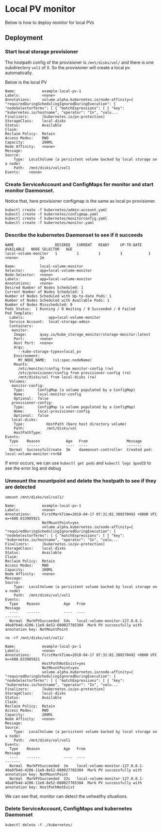 # Local PV monitor

Below is how to deploy monitor for local PVs

## Deployment

### Start local storage provisioner
The hostpath config of the provisioner is `/mnt/disks/vol/` and there is one
subdirectory `vol1` of it. So the provisioner will create a local pv automatically.

Below is the local PV

``` kubectl describe pv example-local-pv-1
Name:            example-local-pv-1
Labels:          <none>
Annotations:     volume.alpha.kubernetes.io/node-affinity={ "requiredDuringSchedulingIgnoredDuringExecution": { "nodeSelectorTerms": [ { "matchExpressions": [ { "key": "kubernetes.io/hostname", "operator": "In", "valu...
Finalizers:      [kubernetes.io/pv-protection]
StorageClass:    local-disks
Status:          Available
Claim:
Reclaim Policy:  Retain
Access Modes:    RWO
Capacity:        200Mi
Node Affinity:   <none>
Message:
Source:
    Type:  LocalVolume (a persistent volume backed by local storage on a node)
    Path:  /mnt/disks/vol/vol1
Events:    <none>
```

### Create ServiceAccount and ConfigMaps for monitor and start monitor Daemonset.
Notice that, here provisioner configmap is the same as local pv provisioner.
``` console
kubectl create -f kubernetes/admin-account.yaml
kubectl create -f kubernetes/configmap.yaml
kubectl create -f kubernetes/monitorconfig.yaml
kubectl create -f kubernetes/monitor.yaml
```

### Describe the kubernetes Daemonset to see if it succeeds
``` kubectl get daemonset
NAME                   DESIRED   CURRENT   READY     UP-TO-DATE   AVAILABLE   NODE SELECTOR   AGE
local-volume-monitor   1         1         1         1            1           <none>          2m
```
``` kubectl describe daemonset local-volume-monitor
Name:           local-volume-monitor
Selector:       app=local-volume-monitor
Node-Selector:  <none>
Labels:         app=local-volume-monitor
Annotations:    <none>
Desired Number of Nodes Scheduled: 1
Current Number of Nodes Scheduled: 1
Number of Nodes Scheduled with Up-to-date Pods: 1
Number of Nodes Scheduled with Available Pods: 1
Number of Nodes Misscheduled: 0
Pods Status:  1 Running / 0 Waiting / 0 Succeeded / 0 Failed
Pod Template:
  Labels:           app=local-volume-monitor
  Service Account:  local-storage-admin
  Containers:
   monitor:
    Image:      quay.io/kube_storage_monitor/storage-monitor:latest
    Port:       <none>
    Host Port:  <none>
    Args:
      --kube-storage-types=local_pv
    Environment:
      MY_NODE_NAME:   (v1:spec.nodeName)
    Mounts:
      /etc/monitor/config from monitor-config (rw)
      /etc/provisioner/config from provisioner-config (ro)
      /mnt/disks/vol from local-disks (rw)
  Volumes:
   monitor-config:
    Type:      ConfigMap (a volume populated by a ConfigMap)
    Name:      local-monitor-config
    Optional:  false
   provisioner-config:
    Type:      ConfigMap (a volume populated by a ConfigMap)
    Name:      local-provisioner-config
    Optional:  false
   local-disks:
    Type:          HostPath (bare host directory volume)
    Path:          /mnt/disks/vol
    HostPathType:
Events:
  Type    Reason            Age   From                  Message
  ----    ------            ----  ----                  -------
  Normal  SuccessfulCreate  3m    daemonset-controller  Created pod: local-volume-monitor-rnr68
```
If error occurs, we can use `kubectl get pods` and `kubectl logs $podID` to see the error log and debug

### Unmount the mountpoint and delete the hostpath to see if they are detected
```
umount /mnt/disks/vol/vol1/
```
``` kubectl describe pv example-local-pv-1
Name:            example-local-pv-1
Labels:          <none>
Annotations:     FirstMarkTime=2018-04-17 07:31:02.388570492 +0000 UTC m=+600.033905921
                 NotMountPoint=yes
                 volume.alpha.kubernetes.io/node-affinity={ "requiredDuringSchedulingIgnoredDuringExecution": { "nodeSelectorTerms": [ { "matchExpressions": [ { "key": "kubernetes.io/hostname", "operator": "In", "valu...
Finalizers:      [kubernetes.io/pv-protection]
StorageClass:    local-disks
Status:          Available
Claim:
Reclaim Policy:  Retain
Access Modes:    RWO
Capacity:        200Mi
Node Affinity:   <none>
Message:
Source:
    Type:  LocalVolume (a persistent volume backed by local storage on a node)
    Path:  /mnt/disks/vol/vol1
Events:
  Type    Reason           Age   From                                                                 Message
  ----    ------           ----  ----                                                                 -------
  Normal  MarkPVSucceeded  54s   local-volume-monitor-127.0.0.1-40a8fb4d-4206-11e8-8e52-080027765304  Mark PV successfully with annotation key: NotMountPoint
```
```
rm -rf /mnt/disks/vol/vol1/
```
```
Name:            example-local-pv-1
Labels:          <none>
Annotations:     FirstMarkTime=2018-04-17 07:31:02.388570492 +0000 UTC m=+600.033905921
                 HostPathNotExist=yes
                 NotMountPoint=yes
                 volume.alpha.kubernetes.io/node-affinity={ "requiredDuringSchedulingIgnoredDuringExecution": { "nodeSelectorTerms": [ { "matchExpressions": [ { "key": "kubernetes.io/hostname", "operator": "In", "valu...
Finalizers:      [kubernetes.io/pv-protection]
StorageClass:    local-disks
Status:          Available
Claim:
Reclaim Policy:  Retain
Access Modes:    RWO
Capacity:        200Mi
Node Affinity:   <none>
Message:
Source:
    Type:  LocalVolume (a persistent volume backed by local storage on a node)
    Path:  /mnt/disks/vol/vol1
Events:
  Type    Reason           Age   From                                                                 Message
  ----    ------           ----  ----                                                                 -------
  Normal  MarkPVSucceeded  1m    local-volume-monitor-127.0.0.1-40a8fb4d-4206-11e8-8e52-080027765304  Mark PV successfully with annotation key: NotMountPoint
  Normal  MarkPVSucceeded  22s   local-volume-monitor-127.0.0.1-40a8fb4d-4206-11e8-8e52-080027765304  Mark PV successfully with annotation key: HostPathNotExist
```

We can see that, monitor can detect the unhealthy situations.

### Delete ServiceAccount, ConfigMaps and kubernetes Daemonset
``` console
kubectl delete -f ./kubernetes/
```
